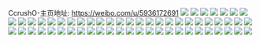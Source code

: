 CcrushO-主页地址: https://weibo.com/u/5936172691 
![](https://wx4.sinaimg.cn/mw2000/006tJzGPgy1h9n0adfc1rj30zo1bk132.jpg) 
![](https://wx4.sinaimg.cn/mw2000/006tJzGPgy1h9ksshhza1j30xu194k3i.jpg) 
![](https://wx4.sinaimg.cn/mw2000/006tJzGPgy1h9kssfqollj30zo1bk7ff.jpg) 
![](https://wx4.sinaimg.cn/mw2000/006tJzGPgy1h9kssgqpclj30xe18j4db.jpg) 
![](https://wx4.sinaimg.cn/mw2000/006tJzGPgy1h9joy1knbaj30zo1bktkd.jpg) 
![](https://wx4.sinaimg.cn/mw2000/006tJzGPgy1h9jptlw6qej30zo1bkk36.jpg) 
![](https://wx4.sinaimg.cn/mw2000/006tJzGPgy1h99gsbfbiwj30zo1bkan3.jpg) 
![](https://wx4.sinaimg.cn/mw2000/006tJzGPgy1h99gsagdmlj30zo1bkk32.jpg) 
![](https://wx4.sinaimg.cn/mw2000/006tJzGPgy1h99gs9yyhtj30zo1bkqj6.jpg) 
![](https://wx4.sinaimg.cn/mw2000/006tJzGPgy1h99gsc3dl1j30zo1bk4e8.jpg) 
![](https://wx4.sinaimg.cn/mw2000/006tJzGPgy1h962m1nyyhj30zo198dr9.jpg) 
![](https://wx4.sinaimg.cn/mw2000/006tJzGPgy1h8rs0ulqfwj30zo1bkqdl.jpg) 
![](https://wx4.sinaimg.cn/mw2000/006tJzGPgy1h8rs0sbsr4j30zo1bk473.jpg) 
![](https://wx4.sinaimg.cn/mw2000/006tJzGPgy1h8od58quckj30zo1bkdql.jpg) 
![](https://wx4.sinaimg.cn/mw2000/006tJzGPgy1h8ebq0ugzuj30zo1bk19d.jpg) 
![](https://wx4.sinaimg.cn/mw2000/006tJzGPgy1h8ebq0euijj30zo1bkwun.jpg) 
![](https://wx4.sinaimg.cn/mw2000/006tJzGPgy1h87dp2ouo4j30zo1bkdqf.jpg) 
![](https://wx4.sinaimg.cn/mw2000/006tJzGPgy1h85mn0xf60j30zo1bkqlx.jpg) 
![](https://wx4.sinaimg.cn/mw2000/006tJzGPgy1h85mn3fcl4j30zo1bkdys.jpg) 
![](https://wx4.sinaimg.cn/mw2000/006tJzGPgy1h85mmzzfetj30zo1bktoc.jpg) 
![](https://wx4.sinaimg.cn/mw2000/006tJzGPgy1h85mn57a74j30zo1bk7hl.jpg) 
![](https://wx4.sinaimg.cn/mw2000/006tJzGPgy1h85mn4fa14j30zo1bkwtg.jpg) 
![](https://wx4.sinaimg.cn/mw2000/006tJzGPgy1h85mn3w0wyj30zo1bkgy3.jpg) 
![](https://wx4.sinaimg.cn/mw2000/006tJzGPgy1h7yrhg37crj30zo1bk7p6.jpg) 
![](https://wx4.sinaimg.cn/mw2000/006tJzGPgy1h7k6mn99mwj30zo1bkajl.jpg) 
![](https://wx4.sinaimg.cn/mw2000/006tJzGPgy1h7hkyv8jpsj30yu1agdrf.jpg) 
![](https://wx4.sinaimg.cn/mw2000/006tJzGPgy1h7hkyxmv6nj30vc15sajz.jpg) 
![](https://wx4.sinaimg.cn/mw2000/006tJzGPgy1h7hkyybu0nj30zo1bkgvj.jpg) 
![](https://wx4.sinaimg.cn/mw2000/006tJzGPgy1h7hkyx2f83j30zo1bkn8e.jpg) 
![](https://wx4.sinaimg.cn/mw2000/006tJzGPgy1h7k6moy0mbj30zo1bkk25.jpg) 
![](https://wx4.sinaimg.cn/mw2000/006tJzGPgy1h79tswfxwlj32c0340kjn.jpg) 
![](https://wx4.sinaimg.cn/mw2000/006tJzGPgy1h6l30f9vf2j30zo1bkgth.jpg) 
![](https://wx4.sinaimg.cn/mw2000/006tJzGPgy1h6l30dxqnmj30zo1bkdo5.jpg) 
![](https://wx4.sinaimg.cn/mw2000/006tJzGPgy1h6l30g0uymj30zo1bk10x.jpg) 
![](https://wx4.sinaimg.cn/mw2000/006tJzGPgy1h6l30gzbcrj30zo1bkgts.jpg) 
![](https://wx4.sinaimg.cn/mw2000/006tJzGPgy1h6hqn5lqt6j30zo1bk401.jpg) 
![](https://wx4.sinaimg.cn/mw2000/006tJzGPgy1h6hqn3joj4j30y819najx.jpg) 
![](https://wx4.sinaimg.cn/mw2000/006tJzGPgy1h6d6usytokj31mc25sqc5.jpg) 
![](https://wx4.sinaimg.cn/mw2000/006tJzGPgy1h6d6uy2g93j31m825njzk.jpg) 
![](https://wx4.sinaimg.cn/mw2000/006tJzGPgy1h6d6v0g24ij31o028048o.jpg) 
![](https://wx4.sinaimg.cn/mw2000/006tJzGPgy1h69gjri5n0j31o01o01kx.jpg) 
![](https://wx4.sinaimg.cn/mw2000/006tJzGPgy1h63q1cz6v8j31o0280hdu.jpg) 
![](https://wx4.sinaimg.cn/mw2000/006tJzGPgy1h63q24uxomj31o0280e82.jpg) 
![](https://wx4.sinaimg.cn/mw2000/006tJzGPgy1h63q1u7otzj31o0280e82.jpg) 
![](https://wx4.sinaimg.cn/mw2000/006tJzGPgy1h63q1kvla4j31o0280hdu.jpg) 
![](https://wx4.sinaimg.cn/mw2000/006tJzGPgy1h63q28lavij31o02807wi.jpg) 
![](https://wx4.sinaimg.cn/mw2000/006tJzGPgy1h63q2ii4l3j31o0280hdu.jpg) 
![](https://wx4.sinaimg.cn/mw2000/006tJzGPgy1h5z5kwj5g3j31o027t7wh.jpg) 
![](https://wx4.sinaimg.cn/mw2000/006tJzGPgy1h5z5kpnalwj31o02804qp.jpg) 
![](https://wx4.sinaimg.cn/mw2000/006tJzGPgy1h5z5kik63kj31o02807wh.jpg) 
![](https://wx4.sinaimg.cn/mw2000/006tJzGPgy1h5z5kmh7j0j31o02807wh.jpg) 
![](https://wx4.sinaimg.cn/mw2000/006tJzGPgy1h4tic0x818j324n2u6qjv.jpg) 
![](https://wx4.sinaimg.cn/mw2000/006tJzGPgy1h4tic2b2i2j326y2x9u0x.jpg) 
![](https://wx4.sinaimg.cn/mw2000/006tJzGPgy1h4ovn2zefej31jf1vm4qp.jpg) 
![](https://wx4.sinaimg.cn/mw2000/006tJzGPgy1h4ovn6z4e5j32352s74qq.jpg) 
![](https://wx4.sinaimg.cn/mw2000/006tJzGPgy1h4ovn564m2j324t2ufu0x.jpg) 
![](https://wx4.sinaimg.cn/mw2000/006tJzGPgy1h4ovn86fusj31ix2197wh.jpg) 

